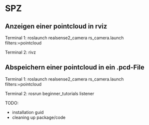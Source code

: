 # SPZ

## Anzeigen einer pointcloud in rviz

Terminal 1:
roslaunch realsense2_camera rs_camera.launch filters:=pointcloud

Terminal 2:
rivz

## Abspeichern einer pointcloud in ein .pcd-File

Terminal 1:
roslaunch realsense2_camera rs_camera.launch filters:=pointcloud

Terminal 2:
rosrun beginner_tutorials listener



TODO:
- installation guid
- cleaning up package/code
